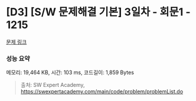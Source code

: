# [D3] [S/W 문제해결 기본] 3일차 - 회문1 - 1215 

[문제 링크](https://swexpertacademy.com/main/code/problem/problemDetail.do?contestProbId=AV14QpAaAAwCFAYi) 

### 성능 요약

메모리: 19,464 KB, 시간: 103 ms, 코드길이: 1,859 Bytes



> 출처: SW Expert Academy, https://swexpertacademy.com/main/code/problem/problemList.do